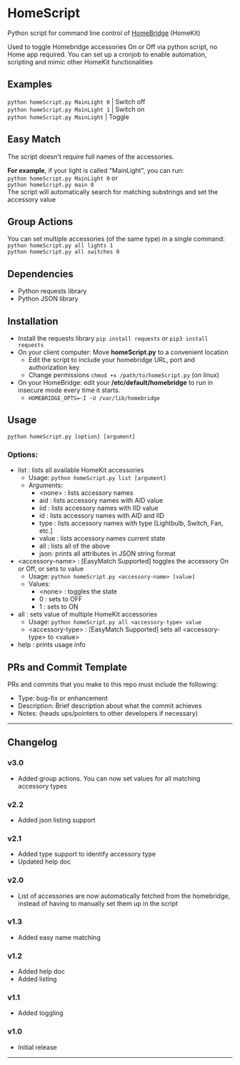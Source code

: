 # HomeScript
Python script for command line control of [HomeBridge](https://github.com/nfarina/homebridge) (HomeKit)

Used to toggle Homebridge accessories On or Off via python script, no Home app required. You can set up a cronjob to enable automation, scripting and mimic other HomeKit functionalities

## Examples
`python homeScript.py MainLight 0`  | Switch off  
`python homeScript.py MainLight 1`  | Switch on  
`python homeScript.py MainLight`   | Toggle

## Easy Match
The script doesn't require full names of the accessories.  

**For example**, if your light is called "MainLight", you can run:  
`python homeScript.py MainLight 0` or  
`python homeScript.py main 0`  
The script will automatically search for matching substrings and set the accessory value

## Group Actions
You can set multiple accessories (of the same type) in a single command:  
`python homeScript.py all lights 1`  
`python homeScript.py all switches 0`  

## Dependencies
 - Python requests library
 - Python JSON library
 
 ## Installation
  - Install the requests library `pip install requests` or `pip3 install requests`
  - On your client computer: Move **homeScript.py** to a convenient location 
    - Edit the script to include your homebridge URL, port and authorization key
    - Change permissions `chmod +x /path/to/homeScript.py` (on linux)
  - On your HomeBridge: edit your **/etc/default/homebridge** to run in insecure mode every time it starts. 
    - `HOMEBRIDGE_OPTS=-I -U /var/lib/homebridge`
    
## Usage
`python homeScript.py [option] [argument]`
### Options:
 - list : lists all available HomeKit accessories
   - Usage: `python homeScript.py list [argument]`
   - Arguments:
     - \<none\> : lists accessory names
     - aid : lists accessory names with AID value
     - iid : lists accessory names with IID value
     - id : lists accessory names with AID and IID
     - type : lists accessory names with type [Lightbulb, Switch, Fan, etc.]
     - value : lists accessory names current state
     - all : lists all of the above
     - json: prints all attributes in JSON string format
 - \<accessory-name\> : [EasyMatch Supported] toggles the accessory On or Off, or sets to value
   - Usage: `python homeScript.py <accessory-name> [value]`
   - Values:
     - \<none\> : toggles the state
     - 0 : sets to OFF
     - 1 : sets to ON
 - all : sets value of multiple HomeKit accessories
   - Usage: `python homeScript.py all <accessory-type> value`
   - \<accessory-type\> : [EasyMatch Supported] sets all \<accessory-type\> to \<value\>
 - help : prints usage info

## PRs and Commit Template
PRs and commits that you make to this repo must include the following:  
- Type: bug-fix or enhancement
- Description: Brief description about what the commit achieves
- Notes: (heads ups/pointers to other developers if necessary)

<hr/>

## Changelog
### v3.0
- Added group actions. You can now set values for all matching accessory types

### v2.2
- Added json listing support

### v2.1
- Added type support to identify accessory type
- Updated help doc

### v2.0
- List of accessories are now automatically fetched from the homebridge, instead of having to manually set them up in the script

### v1.3
- Added easy name matching

### v1.2
- Added help doc
- Added listing

### v1.1
- Added toggling

### v1.0
- Initial release

<hr/>

